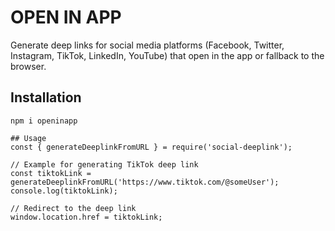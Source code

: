 # OPEN IN APP

Generate deep links for social media platforms (Facebook, Twitter, Instagram, TikTok, LinkedIn, YouTube) that open in the app or fallback to the browser.

## Installation

```
npm i openinapp

## Usage
const { generateDeeplinkFromURL } = require('social-deeplink');

// Example for generating TikTok deep link
const tiktokLink = generateDeeplinkFromURL('https://www.tiktok.com/@someUser');
console.log(tiktokLink);

// Redirect to the deep link
window.location.href = tiktokLink;
